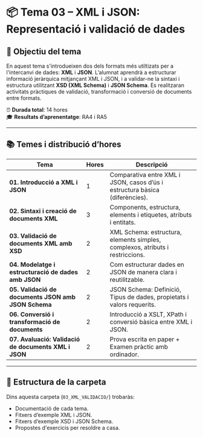 # 📦 Tema 03 –  XML i JSON: Representació i validació de dades

## 🌟 Objectiu del tema

En aquest tema s'introdueixen dos dels formats més utiltizats per a l'intercanvi de dades: **XML** i **JSON**. L’alumnat aprendrà a estructurar informació jeràrquica mitjançant XML i JSON, i a validar-ne la sintaxi i estructura utilitzant **XSD (XML Schema)** i **JSON Schema**. Es realitzaran activitats pràctiques de validació, transformació i conversió de documents entre formats.

⏰ **Durada total**: 14 hores  
🎓 **Resultats d’aprenentatge**: RA4 i RA5

---

## 📚 Temes i distribució d’hores

| Tema                                                   | Hores | Descripció                                                                      |
| ------------------------------------------------------ | ----- | ------------------------------------------------------------------------------- |
| **01. Introducció a XML i JSON**                        | 1     | Comparativa entre XML i JSON, casos d’ús i estructura bàsica (diferències).     |
| **02. Sintaxi i creació de documents XML**              | 3     | Components, estructura, elements i etiquetes, atributs i entitats.              |
| **03. Validació de documents XML amb XSD**              | 2     | XML Schema: estructura, elements simples, complexos, atributs i restriccions.   |
| **04. Modelatge i estructuració de dades amb JSON**     | 2     | Com estructurar dades en JSON de manera clara i reutilitzable.                  |
| **05. Validació de documents JSON amb JSON Schema**     | 2     | JSON Schema: Definició, Tipus de dades, propietats i valors requerits.          |
| **06. Conversió i transformació de documents**          | 2     | Introducció a XSLT, XPath i conversió bàsica entre XML i JSON.                  |
| **07. Avaluació: Validació de documents XML i JSON**    | 2     | Prova escrita en paper + Examen pràctic amb ordinador.                          |

---

## 📁 Estructura de la carpeta

Dins aquesta carpeta (`03_XML_VALIDACIO/`) trobaràs:

- Documentació de cada tema.
- Fitxers d’exemple XML i JSON.
- Fitxers d’exemple XSD i JSON Schema.
- Propostes d'exercicis per resoldre a casa.